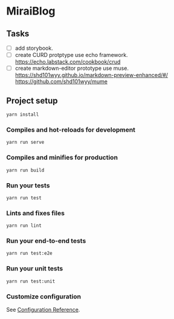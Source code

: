 # MiraiBlog

## Tasks

- [ ] add storybook.
- [ ] create CURD protptype use echo framework. https://echo.labstack.com/cookbook/crud
- [ ] create markdown-editor prototype use muse. https://shd101wyy.github.io/markdown-preview-enhanced/#/ https://github.com/shd101wyy/mume

## Project setup
```
yarn install
```

### Compiles and hot-reloads for development
```
yarn run serve
```

### Compiles and minifies for production
```
yarn run build
```

### Run your tests
```
yarn run test
```

### Lints and fixes files
```
yarn run lint
```

### Run your end-to-end tests
```
yarn run test:e2e
```

### Run your unit tests
```
yarn run test:unit
```

### Customize configuration
See [Configuration Reference](https://cli.vuejs.org/config/).
